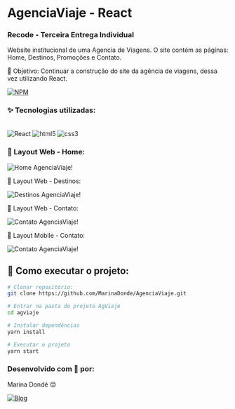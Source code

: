 # AgenciaViaje - React
### Recode - Terceira Entrega Individual
Website institucional de uma Agencia de Viagens. O site contém as páginas: Home, Destinos, Promoções e Contato.

🎯 Objetivo: Continuar a construção do site da agência de viagens, dessa vez utilizando React. 


[![NPM](https://img.shields.io/npm/l/react)](https://github.com/MarinaDonde/AgenciaViaje.git)

### ✨ Tecnologias utilizadas:

<div style="display: inline_block"><br/>
    <img align="center" alt="React" src="https://img.shields.io/badge/React-20232A?style=for-the-badge&logo=react&logoColor=61DAFB"/>
    <img align="center" alt="html5" src="https://img.shields.io/badge/HTML5-E34F26?style=for-the-badge&logo=html5&logoColor=white"/>
    <img align="center" alt="css3" src="https://img.shields.io/badge/CSS3-1572B6?style=for-the-badge&logo=css3&logoColor=white"/>   
</div>

### 🔹 Layout Web - Home:

![Home AgenciaViaje!](https://i.imgur.com/G1Kxxza.jpg)

🔹 Layout Web - Destinos:

![Destinos AgenciaViaje!](https://i.imgur.com/k9efaVd.jpg)

🔹 Layout Web - Contato:

![Contato AgenciaViaje!](https://i.imgur.com/SlQsZrd.jpg)

🔹 Layout Mobile - Contato:

![Contato AgenciaViaje!](https://i.imgur.com/dBWuVAE.jpg)

## 🔹 Como executar o projeto:

```bash
# Clonar repositório:
git clone https://github.com/MarinaDonde/AgenciaViaje.git

# Entrar na pasta do projeto AgViaje
cd agviaje

# Instalar dependências
yarn install

# Executar o projeto
yarn start
```

### Desenvolvido com 💙 por:

Marina Dondé 😊

[![Blog](https://img.shields.io/badge/LinkedIn-0077B5?style=for-the-badge&logo=linkedin&logoColor=white)](https://www.linkedin.com/in/marina-dond%C3%A9-72a649217/)

